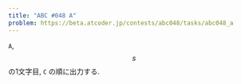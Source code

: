 ```yaml
---
title: "ABC #048 A"
problem: https://beta.atcoder.jp/contests/abc048/tasks/abc048_a
---
```

`A`, $$ s $$ の1文字目, `C` の順に出力する.
